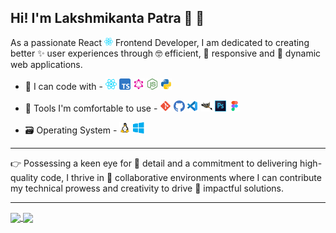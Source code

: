 ## Hi! I'm Lakshmikanta Patra 👋 🌱

As a passionate React <img width=14 src='./assets/images/react.svg'> Frontend Developer, I am dedicated to creating better ✨ user experiences through 🤓 efficient, 🦋 responsive and 🦎 dynamic web applications.

- 📝 I can code with -
  <img width=18 src='./assets/images/react.svg'/>
  <img width=18 src='./assets/images/typescript.svg'/>
  <img width=18 src='./assets/images/graphql.svg'/>
  <img width=18 src='./assets/images/node.svg'/>
  <img width=18 src='./assets/images/python.svg'/>

- 🧰 Tools I'm comfortable to use -
  <img width=18 src='./assets/images/git.svg'/>
  <img width=18 src='./assets/images/github.svg'/>
  <img width=18 src='./assets/images/vscode.svg'/>
  <img width=18 src='./assets/images/gimp.svg'/>
  <img width=18 src='./assets/images/photoshop.svg'/>
  <img width=18 src='./assets/images/figma.svg'/>

- 🗃️ Operating System -
  <img width=18 src='./assets/images/linux.svg'/>
  <img width=18 src='./assets/images/windows.svg'/>

---

👉 Possessing a keen eye for 🔭 detail and a commitment to delivering high-quality code, I thrive in 🤝 collaborative environments where I can contribute my technical prowess and creativity to drive 🎯 impactful solutions.

---

<a href="https://github.com/anuraghazra/github-readme-stats">
  <img height=150 align="center" src="https://github-readme-stats.vercel.app/api?username=frontendfixer&include_all_commits=true&rank_icon=github&hide=stars&show_icons=true&theme=dracula" />
</a>
<a href="https://github.com/anuraghazra/convoychat">
  <img height=150 align="center" src="https://github-readme-stats.vercel.app/api/top-langs/?username=frontendfixer&size_weight=0.5&count_weight=0.5&exclude_repo=dots,Bibata_Cursor&hide=shell,perl,lua,qml&layout=compact&theme=dracula" />
</a>

